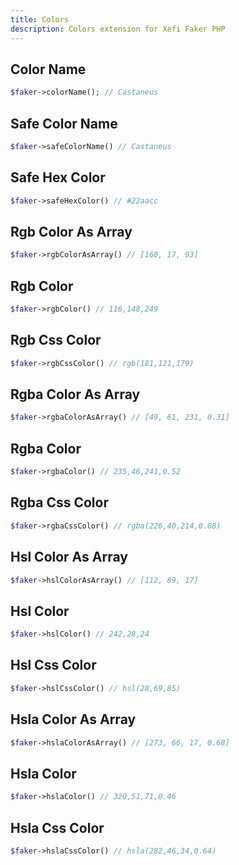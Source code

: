 ```yaml
---
title: Colors
description: Colors extension for Xefi Faker PHP
---
```


## Color Name

```php
$faker->colorName(); // Castaneus
```

## Safe Color Name

```php
$faker->safeColorName() // Castaneus
```

## Safe Hex Color

```php
$faker->safeHexColor() // #22aacc
```

## Rgb Color As Array

```php
$faker->rgbColorAsArray() // [160, 17, 93]
```

## Rgb Color

```php
$faker->rgbColor() // 116,148,249
```

## Rgb Css Color

```php
$faker->rgbCssColor() // rgb(181,121,179)
```

## Rgba Color As Array

```php
$faker->rgbaColorAsArray() // [49, 61, 231, 0.31]
```

## Rgba Color

```php
$faker->rgbaColor() // 235,46,241,0.52
```

## Rgba Css Color

```php
$faker->rgbaCssColor() // rgba(226,40,214,0.08)
```

## Hsl Color As Array

```php
$faker->hslColorAsArray() // [112, 89, 17]
```

## Hsl Color

```php
$faker->hslColor() // 242,28,24
```

## Hsl Css Color

```php
$faker->hslCssColor() // hsl(28,69,85)
```

## Hsla Color As Array

```php
$faker->hslaColorAsArray() // [273, 66, 17, 0.68]
```

## Hsla Color

```php
$faker->hslaColor() // 320,51,71,0.46
```

## Hsla Css Color

```php
$faker->hslaCssColor() // hsla(282,46,34,0.64)
```
